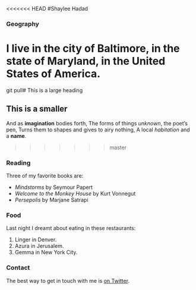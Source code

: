 <<<<<<< HEAD
#Shaylee Hadad

### Geography

I live in the city of Baltimore, in the state of Maryland, in the United States
of America.
=======
git pull# This is a large heading

## This is a smaller 
And as **imagination** bodies forth,
The forms of things *unknown*, the poet’s pen,
Turns them to shapes and gives to airy nothing,
A local *habitation* and a **name**.
>>>>>>> master

### Reading

Three of my favorite books are:

- *Mindstorms* by Seymour Papert
- *Welcome to the Monkey House* by Kurt Vonnegut
- *Persepolis* by Marjane Satrapi

### Food

Last night I dreamt about eating in these restaurants:

1. Linger in Denver.
2. Azura in Jerusalem.
3. Gemma in New York City.

### Contact

The best way to get in touch with me is [on Twitter](https://twitter.com/seankross).
